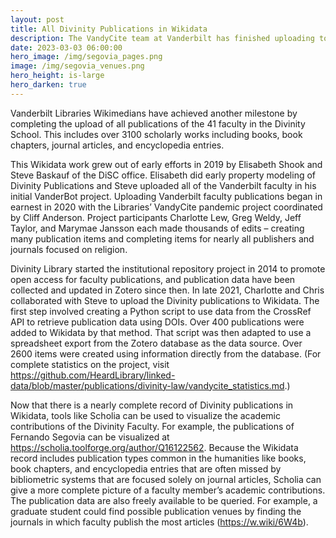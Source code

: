 ```yaml
---
layout: post
title: All Divinity Publications in Wikidata
description: The VandyCite team at Vanderbilt has finished uploading to Wikidata all of over 3000 publications of the 41 faculty affiliated with the Vanderbilt Divinity School.
date: 2023-03-03 06:00:00
hero_image: /img/segovia_pages.png
image: /img/segovia_venues.png
hero_height: is-large
hero_darken: true
---
```

Vanderbilt Libraries Wikimedians have achieved another milestone by completing the upload of all publications of the 41 faculty in the Divinity School. This includes over 3100 scholarly works including books, book chapters, journal articles, and encyclopedia entries. 

This Wikidata work grew out of early efforts in 2019 by Elisabeth Shook and Steve Baskauf of the DiSC office. Elisabeth did early property modeling of Divinity Publications and Steve uploaded all of the Vanderbilt faculty in his initial VanderBot project. Uploading Vanderbilt faculty publications began in earnest in 2020 with the Libraries’ VandyCite pandemic project coordinated by Cliff Anderson. Project participants Charlotte Lew, Greg Weldy, Jeff Taylor, and Marymae Jansson each made thousands of edits – creating many publication items and completing items for nearly all publishers and journals focused on religion. 

Divinity Library started the institutional repository project in 2014 to promote open access for faculty publications, and publication data have been collected and updated in Zotero since then. In late 2021, Charlotte and Chris collaborated with Steve to upload the Divinity publications to Wikidata. The first step involved creating a Python script to use data from the CrossRef API to retrieve publication data using DOIs. Over 400 publications were added to Wikidata by that method. That script was then adapted to use a spreadsheet export from the Zotero database as the data source. Over 2600 items were created using information directly from the database. (For complete statistics on the project, visit https://github.com/HeardLibrary/linked-data/blob/master/publications/divinity-law/vandycite_statistics.md.)  

Now that there is a nearly complete record of Divinity publications in Wikidata, tools like Scholia can be used to visualize the academic contributions of the Divinity Faculty. For example, the publications of Fernando Segovia can be visualized at https://scholia.toolforge.org/author/Q16122562. Because the Wikidata record includes publication types common in the humanities like books, book chapters, and encyclopedia entries that are often missed by bibliometric systems that are focused solely on journal articles, Scholia can give a more complete picture of a faculty member’s academic contributions. The publication data are also freely available to be queried. For example, a graduate student could find possible publication venues by finding the journals in which faculty publish the most articles (https://w.wiki/6W4b).  

